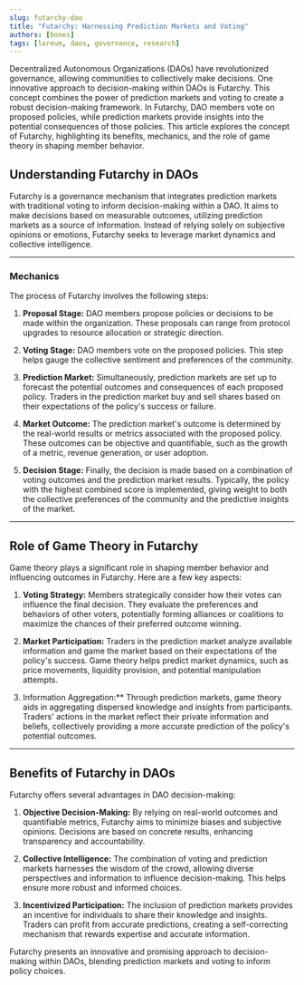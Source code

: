 ```yaml
---
slug: futarchy-dao
title: "Futarchy: Harnessing Prediction Markets and Voting"
authors: [bones]
tags: [loreum, daos, governance, research]
---
```


Decentralized Autonomous Organizations (DAOs) have revolutionized governance, allowing communities to collectively make decisions. One innovative approach to decision-making within DAOs is Futarchy. This concept combines the power of prediction markets and voting to create a robust decision-making framework. In Futarchy, DAO members vote on proposed policies, while prediction markets provide insights into the potential consequences of those policies. This article explores the concept of Futarchy, highlighting its benefits, mechanics, and the role of game theory in shaping member behavior.
<!-- truncate -->

<h2>Understanding Futarchy in DAOs</h2>
Futarchy is a governance mechanism that integrates prediction markets with traditional voting to inform decision-making within a DAO. It aims to make decisions based on measurable outcomes, utilizing prediction markets as a source of information. Instead of relying solely on subjective opinions or emotions, Futarchy seeks to leverage market dynamics and collective intelligence.

<hr />
<h3>Mechanics </h3> 
The process of Futarchy involves the following steps:

1. **Proposal Stage:** DAO members propose policies or decisions to be made within the organization. These proposals can range from protocol upgrades to resource allocation or strategic direction.

2. **Voting Stage:** DAO members vote on the proposed policies. This step helps gauge the collective sentiment and preferences of the community.

3. **Prediction Market:** Simultaneously, prediction markets are set up to forecast the potential outcomes and consequences of each proposed policy. Traders in the prediction market buy and sell shares based on their expectations of the policy's success or failure.

4. **Market Outcome:** The prediction market's outcome is determined by the real-world results or metrics associated with the proposed policy. These outcomes can be objective and quantifiable, such as the growth of a metric, revenue generation, or user adoption.

5. **Decision Stage:** Finally, the decision is made based on a combination of voting outcomes and the prediction market results. Typically, the policy with the highest combined score is implemented, giving weight to both the collective preferences of the community and the predictive insights of the market.

<hr />
<h2>Role of Game Theory in Futarchy</h2>
Game theory plays a significant role in shaping member behavior and influencing outcomes in Futarchy. Here are a few key aspects:

1. **Voting Strategy:** Members strategically consider how their votes can influence the final decision. They evaluate the preferences and behaviors of other voters, potentially forming alliances or coalitions to maximize the chances of their preferred outcome winning.

2. **Market Participation:** Traders in the prediction market analyze available information and game the market based on their expectations of the policy's success. Game theory helps predict market dynamics, such as price movements, liquidity provision, and potential manipulation attempts.

3. Information Aggregation:** Through prediction markets, game theory aids in aggregating dispersed knowledge and insights from participants. Traders' actions in the market reflect their private information and beliefs, collectively providing a more accurate prediction of the policy's potential outcomes.

<hr />
<h2>Benefits of Futarchy in DAOs</h2>
Futarchy offers several advantages in DAO decision-making:

1. **Objective Decision-Making:** By relying on real-world outcomes and quantifiable metrics, Futarchy aims to minimize biases and subjective opinions. Decisions are based on concrete results, enhancing transparency and accountability.

2. **Collective Intelligence:** The combination of voting and prediction markets harnesses the wisdom of the crowd, allowing diverse perspectives and information to influence decision-making. This helps ensure more robust and informed choices.

3. **Incentivized Participation:** The inclusion of prediction markets provides an incentive for individuals to share their knowledge and insights. Traders can profit from accurate predictions, creating a self-correcting mechanism that rewards expertise and accurate information.

Futarchy presents an innovative and promising approach to decision-making within DAOs, blending prediction markets and voting to inform policy choices.